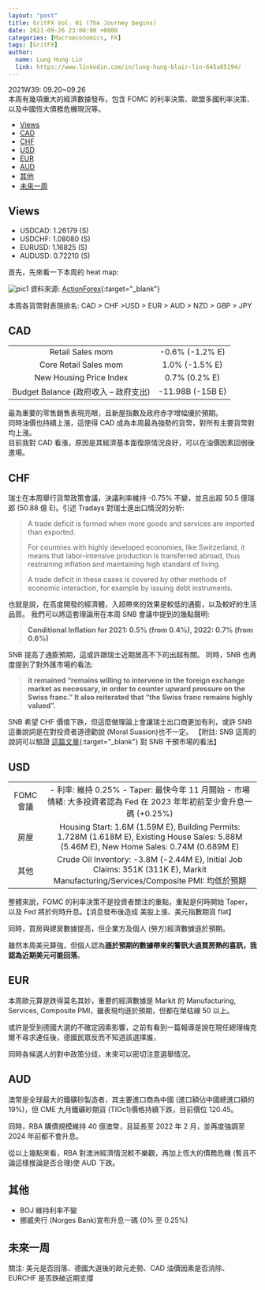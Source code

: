 ```yaml
---
layout: "post"
title: GritFX Vol. 01 (The Journey begins)
date: 2021-09-26 23:00:00 +0800
categories: [Macroeconomics, FX]
tags: [GritFX]
author:
  name: Lung Hung Lin
  link: https://www.linkedin.com/in/lung-hung-blair-lin-645a85194/
---
```

2021W39: 09.20~09.26  
本周有幾項重大的經濟數據發布，包含 FOMC 的利率決策、歐盟多國利率決策、以及中國恆大債務危機現況等。
- [Views](#views)
- [CAD](#cad)
- [CHF](#chf)
- [USD](#usd)
- [EUR](#eur)
- [AUD](#aud)
- [其他](#其他)
- [未來一周](#未來一周)
  
## Views
- USDCAD: 1.26179 (S)
- USDCHF: 1.08080 (S)
- EURUSD: 1.16825 (S)
- AUDUSD: 0.72210 (S)


首先，先來看一下本周的 heat map:

![pic1](https://lh3.googleusercontent.com/pw/AM-JKLUAwbNx4Meeg6P_Kv4d_yL3xIigF9SN8yKQ0C-H5R9Bu4D7hJIKWSAprUBFD1TOTjfwkTyMQkSrvei3ixx7ggWrgYgRg-hI-yGAqNOB_52fD00ZN4TxHnQhUATYKi1-E0pQn_ZkCIUwFq4TAXgEmJkb=w1350-h479-no?authuser=0)
資料來源: [ActionForex](https://www.actionforex.com/markets/currency-heat-map/){:target="_blank"}

本周各貨幣對表現排名: CAD > CHF >USD > EUR > AUD > NZD > GBP > JPY

## CAD
|||
| :----:| :----:| 
|Retail Sales mom|-0.6% (-1.2% E)|
|Core Retail Sales mom|1.0% (-1.5% E)|
|New Housing Price Index|0.7% (0.2% E)|
|Budget Balance (政府收入 – 政府支出)|-11.98B (-15B E)|

最為重要的零售銷售表現亮眼，且新屋指數及政府赤字增幅優於預期。  
同時油價也持續上漲，這使得 CAD 成為本周最為強勢的貨幣，對所有主要貨幣對均上漲。  
目前我對 CAD 看漲，原因是其經濟基本面復原情況良好，可以在油價因素回弱後進場。

## CHF
瑞士在本周舉行貨幣政策會議，決議利率維持 -0.75% 不變，並且出超 50.5 億瑞郎 (50.88 億 E)。引述 Tradays 對瑞士進出口情況的分析:

> A trade deficit is formed when more goods and services are imported than exported.
> 
> For countries with highly developed economies, like Switzerland, it means that labor-intensive production is transferred abroad, thus restraining inflation and maintaining high standard of living.
>
> A trade deficit in these cases is covered by other methods of economic interaction, for example by issuing debt instruments.

也就是說，在高度開發的經濟體，入超帶來的效果是較低的通膨，以及較好的生活品質。
我們可以將這套理論用在本周 SNB 會議中提到的幾點聲明:

> **Conditional Inflation for 2021: 0.5% (from 0.4%), 2022: 0.7% (from 0.6%)**

SNB 提高了通膨預期，這或許跟瑞士近期居高不下的出超有關。
同時，SNB 也再度提到了對外匯市場的看法:

> **it remained “remains willing to intervene in the foreign exchange market as necessary, in order to counter upward pressure on the Swiss franc.”
It also reiterated that “the Swiss franc remains highly valued”.**

SNB 希望 CHF 價值下跌，但這麼做理論上會讓瑞士出口商更加有利，或許 SNB 這番說詞是在對投資者道德勸說 (Moral Suasion)也不一定。
【附註: SNB 這周的說詞可以驗證 [這篇文章](https://www.poundsterlinglive.com/chf/15865-swiss-franc-weakness-could-be-a-sign-of-snb-intervention){:target="_blank"} 對 SNB 干預市場的看法】

## USD
|||
| :----:| :----:| 
|FOMC 會議|- 利率: 維持 0.25% - Taper: 最快今年 11 月開始 - 市場情緒: 大多投資者認為 Fed 在 2023 年年初前至少會升息一碼 (+0.25%)|
|房屋|Housing Start: 1.6M (1.59M E), Building Permits: 1.728M (1.618M E), Existing House Sales: 5.88M (5.46M E), New Home Sales: 0.74M (0.689M E)|
|其他|Crude Oil Inventory: -3.8M (-2.44M E), Initial Job Claims: 351K (311K E), Markit Manufacturing/Services/Composite PMI: 均低於預期|

整體來說，FOMC 的利率決策不是投資者關注的重點，重點是何時開始 Taper，以及 Fed 將於何時升息。【消息發布後造成 美股上漲、美元指數期貨 flat】

同時，買房與建房數據提高，但企業方及個人 (勞方)經濟數據遜於預期。

雖然本周美元算強，但個人認為**遜於預期的數據帶來的警訊大過買房熱的喜訊，我認為近期美元可能回落**。

## EUR
本周歐元算是跌得莫名其妙，重要的經濟數據是 Markit 的 Manufacturing, Services, Composite PMI，雖表現均遜於預期，但都在榮枯線 50 以上。

或許是受到德國大選的不確定因素影響，之前有看到一篇報導是說在現任總理梅克爾不尋求連任後，德國民眾反而不知道該選擇誰，

同時各候選人的對中政策分歧，未來可以密切注意選舉情況。

## AUD
澳幣是全球最大的鐵礦砂製造者，其主要進口商為中國 (進口額佔中國總進口額的 19%)，但 CME 九月鐵礦砂期貨 (TIOc1)價格持續下跌，目前價位 120.45。

同時，RBA 購債規模維持 40 億澳幣，且延長至 2022 年 2 月，並再度強調至 2024 年前都不會升息。

從以上幾點來看，RBA 對澳洲經濟情況較不樂觀，再加上恆大的債務危機 (暫且不論這樣推論是否合理)使 AUD 下跌。

## 其他
- BOJ 維持利率不變
- 挪威央行 (Norges Bank)宣布升息一碼 (0% 至 0.25%)

## 未來一周
關注: 美元是否回落、德國大選後的歐元走勢、CAD 油價因素是否消除、EURCHF 是否跌破近期支撐
